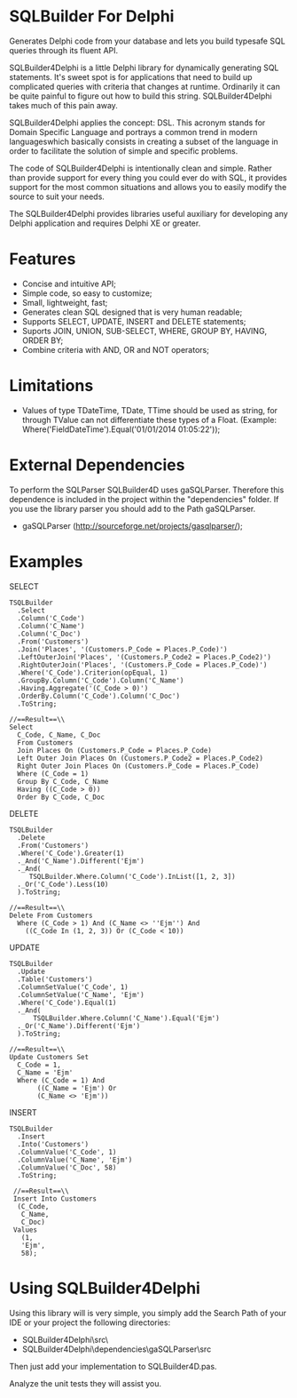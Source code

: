 SQLBuilder For Delphi
=================

Generates Delphi code from your database and lets you build typesafe SQL queries through its fluent API.

SQLBuilder4Delphi is a little Delphi library for dynamically generating SQL statements. It's sweet spot is for applications that need to build up complicated queries with criteria that changes at runtime. Ordinarily it can be quite painful to figure out how to build this string. SQLBuilder4Delphi takes much of this pain away.

SQLBuilder4Delphi applies the concept: DSL. This acronym stands for Domain Specific Language and portrays a common trend in modern languages ​​which basically consists in creating a subset of the language in order to facilitate the solution of simple and specific problems.

The code of SQLBuilder4Delphi is intentionally clean and simple. Rather than provide support for every thing you could ever do with SQL, it provides support for the most common situations and allows you to easily modify the source to suit your needs.

The SQLBuilder4Delphi provides libraries useful auxiliary for developing any Delphi application and requires Delphi XE or greater.

Features
========

- Concise and intuitive API;
- Simple code, so easy to customize;
- Small, lightweight, fast;
- Generates clean SQL designed that is very human readable;
- Supports SELECT, UPDATE, INSERT and DELETE statements;   
- Suports JOIN, UNION, SUB-SELECT, WHERE, GROUP BY, HAVING, ORDER BY;
- Combine criteria with AND, OR and NOT operators;

Limitations
===========

- Values ​​of type TDateTime, TDate, TTime should be used as string, for through TValue can not differentiate these types of a Float. (Example: Where('FieldDateTime').Equal('01/01/2014 01:05:22'));

External Dependencies
=====================

To perform the SQLParser SQLBuilder4D uses gaSQLParser. Therefore this dependence is included in the project within the "dependencies" folder. If you use the library parser you should add to the Path gaSQLParser.

- gaSQLParser (http://sourceforge.net/projects/gasqlparser/);

Examples
=========

SELECT

    TSQLBuilder
      .Select
      .Column('C_Code')
      .Column('C_Name')
      .Column('C_Doc')
      .From('Customers')
      .Join('Places', '(Customers.P_Code = Places.P_Code)')
      .LeftOuterJoin('Places', '(Customers.P_Code2 = Places.P_Code2)')
      .RightOuterJoin('Places', '(Customers.P_Code = Places.P_Code)')
	  .Where('C_Code').Criterion(opEqual, 1)
      .GroupBy.Column('C_Code').Column('C_Name')
      .Having.Aggregate('(C_Code > 0)')
      .OrderBy.Column('C_Code').Column('C_Doc')
      .ToString;
	
	//==Result==\\
    Select
      C_Code, C_Name, C_Doc
      From Customers
      Join Places On (Customers.P_Code = Places.P_Code)
      Left Outer Join Places On (Customers.P_Code2 = Places.P_Code2)
      Right Outer Join Places On (Customers.P_Code = Places.P_Code)
	  Where (C_Code = 1)
      Group By C_Code, C_Name
      Having ((C_Code > 0))
      Order By C_Code, C_Doc

DELETE

    TSQLBuilder
      .Delete
      .From('Customers')
      .Where('C_Code').Greater(1)
      ._And('C_Name').Different('Ejm')
      ._And(
         TSQLBuilder.Where.Column('C_Code').InList([1, 2, 3])
      ._Or('C_Code').Less(10)
      ).ToString;

    //==Result==\\
    Delete From Customers
      Where (C_Code > 1) And (C_Name <> ''Ejm'') And 
    	((C_Code In (1, 2, 3)) Or (C_Code < 10))

UPDATE

    TSQLBuilder
      .Update
      .Table('Customers')
      .ColumnSetValue('C_Code', 1)
      .ColumnSetValue('C_Name', 'Ejm')
      .Where('C_Code').Equal(1)
      ._And(
          TSQLBuilder.Where.Column('C_Name').Equal('Ejm')
      ._Or('C_Name').Different('Ejm')
      ).ToString;
      
    //==Result==\\
    Update Customers Set
      C_Code = 1,
      C_Name = 'Ejm'
      Where (C_Code = 1) And 
    	   ((C_Name = 'Ejm') Or 
    	   (C_Name <> 'Ejm'))

INSERT

    TSQLBuilder
      .Insert
      .Into('Customers')
      .ColumnValue('C_Code', 1)
      .ColumnValue('C_Name', 'Ejm')
      .ColumnValue('C_Doc', 58)
      .ToString;
      
     //==Result==\\
     Insert Into Customers
      (C_Code,
       C_Name,
       C_Doc)
     Values
       (1,
       'Ejm',
       58);

Using SQLBuilder4Delphi
========================

Using this library will is very simple, you simply add the Search Path of your IDE or your project the following directories:

- SQLBuilder4Delphi\src\
- SQLBuilder4Delphi\dependencies\gaSQLParser\src

Then just add your implementation to SQLBuilder4D.pas.

Analyze the unit tests they will assist you.